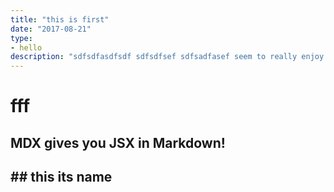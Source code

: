 ```yaml
---
title: "this is first"
date: "2017-08-21"
type:
- hello
description: "sdfsdfasdfsdf sdfsdfsef sdfsadfasef seem to really enjoy bananas!"
---
```


# fff
<h2>MDX gives you JSX in Markdown!<h2>
## this its name
